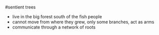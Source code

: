 #sentient trees

* live in the big forest south of the fish people
* cannot move from where they grew, only some branches, act as arms
* communicate through a network of roots